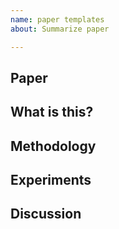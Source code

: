 ```yaml
---
name: paper templates
about: Summarize paper

---
```

## Paper
## What is this?
## Methodology
## Experiments
## Discussion
